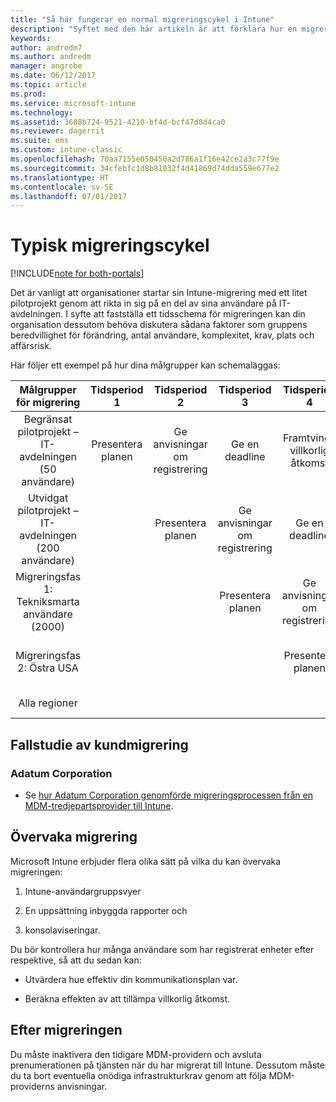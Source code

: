 ```yaml
---
title: "Så här fungerar en normal migreringscykel i Intune"
description: "Syftet med den här artikeln är att förklara hur en migreringscykel i Intune fungerar och ge exempel på hur kunden kan hantera migreringscykeln."
keywords: 
author: andredm7
ms.author: andredm
manager: angrobe
ms.date: 06/12/2017
ms.topic: article
ms.prod: 
ms.service: microsoft-intune
ms.technology: 
ms.assetid: 3688b724-9521-4210-bf4d-bcf47d8d4ca0
ms.reviewer: dagerrit
ms.suite: ems
ms.custom: intune-classic
ms.openlocfilehash: 70aa7155e050450a2d786a1f16e42ce2a3c77f9e
ms.sourcegitcommit: 34cfebfc1d8b81032f4d41869d74dda559e677e2
ms.translationtype: HT
ms.contentlocale: sv-SE
ms.lasthandoff: 07/01/2017
---
```

# <a name="typical-migration-cycle"></a>Typisk migreringscykel

[!INCLUDE[note for both-portals](./includes/note-for-both-portals.md)]

Det är vanligt att organisationer startar sin Intune-migrering med ett litet pilotprojekt genom att rikta in sig på en del av sina användare på IT-avdelningen. I syfte att fastställa ett tidsschema för migreringen kan din organisation dessutom behöva diskutera sådana faktorer som gruppens beredvillighet för förändring, antal användare, komplexitet, krav, plats och affärsrisk.

Här följer ett exempel på hur dina målgrupper kan schemaläggas:

  | **Målgrupper för migrering** | **Tidsperiod 1** | **Tidsperiod 2** | **Tidsperiod 3** | **Tidsperiod 4** | **...**
|:---:|:---:|:---:|:---:|:---:|:---:|
| Begränsat pilotprojekt – IT-avdelningen (50 användare) | Presentera planen | Ge anvisningar om registrering | Ge en deadline | Framtvinga villkorlig åtkomst |  |                                                        
| Utvidgat pilotprojekt – IT-avdelningen (200 användare) |  | Presentera planen | Ge anvisningar om registrering | Ge en deadline | Framtvinga villkorlig åtkomst | 
| Migreringsfas 1: Tekniksmarta användare (2000) |  |  | Presentera planen | Ge anvisningar om registrering | Ge en deadline | 
| Migreringsfas 2: Östra USA |  |  |  | Presentera planen | Ge anvisningar om registrering | 
| Alla regioner |  |  |  |  | Presentera planen | 

## <a name="customer-migration-case-study"></a>Fallstudie av kundmigrering

### <a name="adatum-corporation"></a>Adatum Corporation

- Se [hur Adatum Corporation genomförde migreringsprocessen från en MDM-tredjepartsprovider till Intune](https://gallery.technet.microsoft.com/Intune-migration-guide-893a95e3?redir=0).

## <a name="monitoring-migration"></a>Övervaka migrering

Microsoft Intune erbjuder flera olika sätt på vilka du kan övervaka migreringen:

1.  Intune-användargruppsvyer

2.  En uppsättning inbyggda rapporter och

3.  konsolaviseringar.

Du bör kontrollera hur många användare som har registrerat enheter efter respektive, så att du sedan kan:

-   Utvärdera hue effektiv din kommunikationsplan var.

-   Beräkna effekten av att tillämpa villkorlig åtkomst.


## <a name="post-migration"></a>Efter migreringen

Du måste inaktivera den tidigare MDM-providern och avsluta prenumerationen på tjänsten när du har migrerat till Intune. Dessutom måste du ta bort eventuella onödiga infrastrukturkrav genom att följa MDM-providerns anvisningar.
